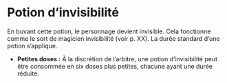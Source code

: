# Potion d’invisibilité


En buvant cette potion, le personnage devient invisible. Cela fonctionne
comme le sort de magicien invisibilité (voir p. XX). La durée standard
d’une potion s’applique.

  - **Petites doses :** À la discrétion de l’arbitre, une potion
    d’invisibilité peut être consommée en six doses plus petites,
    chacune ayant une durée réduite.